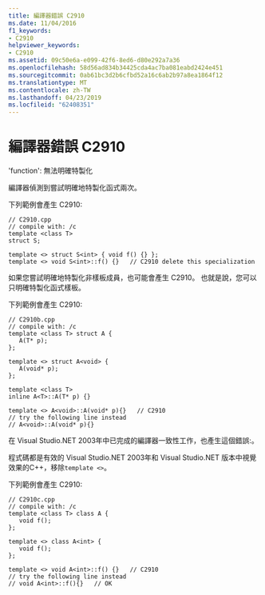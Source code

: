 ```yaml
---
title: 編譯器錯誤 C2910
ms.date: 11/04/2016
f1_keywords:
- C2910
helpviewer_keywords:
- C2910
ms.assetid: 09c50e6a-e099-42f6-8ed6-d80e292a7a36
ms.openlocfilehash: 58d56ad834b34425cda4ac7ba081eabd2424e451
ms.sourcegitcommit: 0ab61bc3d2b6cfbd52a16c6ab2b97a8ea1864f12
ms.translationtype: MT
ms.contentlocale: zh-TW
ms.lasthandoff: 04/23/2019
ms.locfileid: "62408351"
---
```

# <a name="compiler-error-c2910"></a>編譯器錯誤 C2910

'function': 無法明確特製化

編譯器偵測到嘗試明確地特製化函式兩次。

下列範例會產生 C2910:

```
// C2910.cpp
// compile with: /c
template <class T>
struct S;

template <> struct S<int> { void f() {} };
template <> void S<int>::f() {}   // C2910 delete this specialization
```

如果您嘗試明確地特製化非樣板成員，也可能會產生 C2910。 也就是說，您可以只明確特製化函式樣板。

下列範例會產生 C2910:

```
// C2910b.cpp
// compile with: /c
template <class T> struct A {
   A(T* p);
};

template <> struct A<void> {
   A(void* p);
};

template <class T>
inline A<T>::A(T* p) {}

template <> A<void>::A(void* p){}   // C2910
// try the following line instead
// A<void>::A(void* p){}
```

在 Visual Studio.NET 2003年中已完成的編譯器一致性工作，也產生這個錯誤:。

程式碼都是有效的 Visual Studio.NET 2003年和 Visual Studio.NET 版本中視覺效果的C++，移除`template <>`。

下列範例會產生 C2910:

```
// C2910c.cpp
// compile with: /c
template <class T> class A {
   void f();
};

template <> class A<int> {
   void f();
};

template <> void A<int>::f() {}   // C2910
// try the following line instead
// void A<int>::f(){}   // OK
```